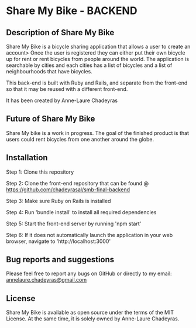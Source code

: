 # Share My Bike - BACKEND

## Description of Share My Bike

Share My Bike is a bicycle sharing application that allows a user to create an account> Once the user is registered they can either put their own bicycle up for rent or rent bicycles from people around the world. The application is searchable by cities and each cities has a list of bicycles and a list of neighbourhoods that have bicycles.

This back-end is built with Ruby and Rails, and separate from the front-end so that it may be reused with a different front-end.

It has been created by Anne-Laure Chadeyras

## Future of Share My Bike

Share My bike is a work in progress. The goal of the finished product is that users could rent bicycles from one another around the globe.

## Installation

Step 1: Clone this repository

Step 2: Clone the front-end repository that can be found @ https://github.com/chadeyrasal/smb-final-backend

Step 3: Make sure Ruby on Rails is installed

Step 4: Run 'bundle install' to install all required dependencies

Step 5: Start the front-end server by running 'npm start'

Step 6: If it does not automatically launch the application in your web browser, navigate to 'http://localhost:3000'

## Bug reports and suggestions

Please feel free to report any bugs on GitHub or directly to my email: annelaure.chadeyras@gmail.com

## License
Share My Bike is available as open source under the terms of the MIT License. At the same time, it is solely owned by Anne-Laure Chadeyras.
